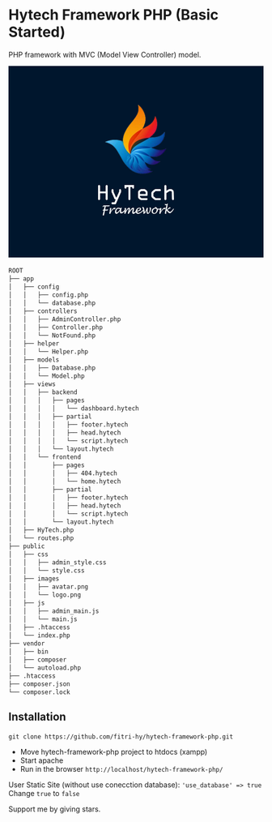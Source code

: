 # Hytech Framework PHP (Basic Started)
PHP framework with MVC (Model View Controller) model.

<img src="./hytech.jpg">

```
ROOT
├── app
│   ├── config
│   │   ├── config.php
│   │   └── database.php
│   ├── controllers
│   │   ├── AdminController.php
│   │   ├── Controller.php
│   │   └── NotFound.php
│   ├── helper
│   │   └── Helper.php
│   ├── models
│   │   ├── Database.php
│   │   └── Model.php
│   ├── views
│   │   ├── backend
│   │   │   ├── pages
│   │   │   │	└── dashboard.hytech
│   │   │   ├── partial
│   │   │   │	├── footer.hytech
│   │   │   │	├── head.hytech
│   │   │   │	└── script.hytech
│   │   │   └── layout.hytech
│   │   └── frontend
│   │       ├── pages
│   │       │	├── 404.hytech
│   │       │	└── home.hytech
│   │       ├── partial
│   │       │	├── footer.hytech
│   │       │	├── head.hytech
│   │       │	└── script.hytech
│   │       └── layout.hytech
│   ├── HyTech.php
│   └── routes.php
├── public
│   ├── css
│   │   ├── admin_style.css
│   │   └── style.css
│   ├── images
│   │   ├── avatar.png
│   │   └── logo.png
│   ├── js
│   │   ├── admin_main.js
│   │   └── main.js
│   ├── .htaccess
│   └── index.php
├── vendor
│   ├── bin
│   ├── composer
│   └── autoload.php
├── .htaccess
├── composer.json
└── composer.lock
```

## Installation
```
git clone https://github.com/fitri-hy/hytech-framework-php.git
```
- Move hytech-framework-php project to htdocs (xampp)
- Start apache
- Run in the browser `http://localhost/hytech-framework-php/`

User Static Site (without use conecction database):
`'use_database' => true`
Change `true` to `false`

Support me by giving stars.
